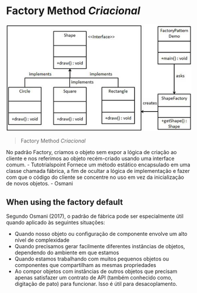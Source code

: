 # Factory Method _Criacional_

![FactoryMethod](./img/facotryMethod.png)
> Factory Method _Criacional_

No padrão Factory, criamos o objeto sem expor a lógica de criação ao cliente e nos referimos ao objeto recém-criado usando uma interface comum. - Tutotrialspoint
Fornece um método estático encapsulado em uma classe chamada fábrica, a fim de ocultar a lógica de implementação e fazer com que o código do cliente se concentre no uso em vez da inicialização de novos objetos. - Osmani

## When using the factory default
Segundo Osmani (2017), o padrão de fábrica pode ser especialmente útil quando aplicado às seguintes situações:
- Quando nosso objeto ou configuração de componente envolve um alto nível de complexidade
- Quando precisamos gerar facilmente diferentes instâncias de objetos, dependendo do ambiente em que estamos
- Quando estamos trabalhando com muitos pequenos objetos ou componentes que compartilham as mesmas propriedades
- Ao compor objetos com instâncias de outros objetos que precisam apenas satisfazer um contrato de API (também conhecido como, digitação de pato) para funcionar. Isso é útil para desacoplamento.
